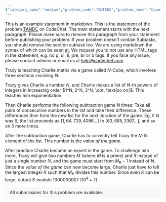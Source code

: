 ```yaml
---
{"category_name":"medium","problem_code":"CNTSEQ","problem_name":"Count Number of Sequences","problemComponents":{"constraints":"- $1 \\leq N \\leq 10^5$\n- $1 \\leq V_i \\leq 10^5$\n- $1 \\leq u, v \\leq N$\n- $u \\ne v$\n- $1 \\le Q \\le 10^4$\n- $1 \\le X, R \\le N$","constraintsState":true,"subtasks":"","subtasksState":false,"inputFormat":"- The first line of the input contains an integer $N$ - the number of nodes in the tree.\n- The next line contains $N$ space-separated integers $V_1, V_2, \\dots, V_N$ - the values of the nodes.\n- Each of $N-1$ lines contains two space-separated integers $u$ and $v$ denoting an edge between node $u$ and $v$ on the tree.\n- The next line contains an integer $Q$ - the number of queries.\n- Each of the next $Q$ lines contains two space-separated integer $X$ and $R$ - the initial node and the specified distance of that query.\n","inputFormatState":true,"outputFormat":"For each query, output on a single line $g(X, R) \\bmod{10^9 + 7}$.\n","outputFormatState":true,"sampleTestCases":{"0":{"id":1,"input":"8\n4 6 8 2 3 3 2 2\n1 2\n2 3\n3 4\n3 5\n5 7\n2 6\n1 8\n10\n3 1\n3 2\n3 3\n3 4\n3 5\n2 1\n2 2\n2 3\n4 1\n4 3","output":"1\n6\n17\n17\n17\n2\n5\n5\n1\n2\n","explanation":"- **Query $1$**: The only possible array is $[3]$.\n- **Query $2$**: The possible arrays are:\n    - $[3]$\n    - $[3, 1]$\n    - $[3, 1, 4]$\n    - $[3, 1, 7]$\n    - $[3, 1, 4, 7]$\n    - $[3, 1, 7, 4]$","isDeleted":false}}},"video_editorial_url":"https://youtu.be/Ftpk9NouS2s","languages_supported":{"0":"CPP14","1":"C","2":"JAVA","3":"PYTH 3.6","4":"CPP17","5":"PYTH","6":"PYP3","7":"CS2","8":"ADA","9":"PYPY","10":"TEXT","11":"PAS fpc","12":"NODEJS","13":"RUBY","14":"PHP","15":"GO","16":"HASK","17":"TCL","18":"PERL","19":"SCALA","20":"LUA","21":"kotlin","22":"BASH","23":"JS","24":"LISP sbcl","25":"rust","26":"PAS gpc","27":"BF","28":"CLOJ","29":"R","30":"D","31":"CAML","32":"FORT","33":"ASM","34":"swift","35":"FS","36":"WSPC","37":"LISP clisp","38":"SQL","39":"SCM guile","40":"PERL6","41":"ERL","42":"CLPS","43":"ICK","44":"NICE","45":"PRLG","46":"ICON","47":"COB","48":"SCM chicken","49":"PIKE","50":"SCM qobi","51":"ST","52":"SQLQ","53":"NEM"},"max_timelimit":4,"source_sizelimit":50000,"problem_author":"gupta_nitin","problem_tester":"","date_added":"17-11-2021","tags":{"0":"cdrv2021","1":"gupta_nitin"},"problem_difficulty_level":"Unavailable","best_tag":"","editorial_url":"https://discuss.codechef.com/problems/CNTSEQ","time":{"view_start_date":1640885400,"submit_start_date":1640885400,"visible_start_date":1640885400,"end_date":1735669800},"is_direct_submittable":false,"problemDiscussURL":"https://discuss.codechef.com/search?q=CNTSEQ","is_proctored":false,"visitedContests":{},"layout":"problem"}
---
```

This is an example statement in markdown. This is the statement of the problem [TANDC](https://codechef.com/problems/TANDC) on CodeChef. The main statement starts with the next paragraph. Please make sure to remove this paragraph from your statement before publishing your problem. If your problem doesn't contain Subtasks, you should remove the section subtask too. We are using markdown the syntax of which can be seen [at](https://github.com/showdownjs/showdown/wiki/Showdown's-Markdown-syntax). We request you to not use any HTML tags in the statement, e.g. no p, ul, li, pre, br or b tags. If you face any issue, please contact admins or email us at help@codechef.com.

Tracy is teaching Charlie maths via a game called $N$-Cube, which involves three sections involving $N$.

Tracy gives Charlie a number $N$, and Charlie makes a list of $N$-th powers of integers in increasing order $1^N, 2^N, 3^N, \dot, \text{so on}$. This teaches him exponentiation.

Then Charlie performs the following subtraction game $N$ times: Take all pairs of consecutive numbers in the list and take their difference. These differences then form the new list for the next iteration of the game. Eg, if $N$ was 6, the list proceeds as $[1, 64, 729, 4096 ... ]$ to $[63, 685, 3367 ...]$, and so on $5$ more times.

After the subtraction game, Charlie has to correctly tell Tracy the $N$-th element of the list. This number is the *value of the game*.

After practice Charlie became an expert in the game. To challenge him more, Tracy will give two numbers $M$ (where $M$ is a prime) and $R$ instead of just a single number $N$, and the game must start from $M_R - 1$ instead of $N$. Since the *value of the game* can now become large, Charlie just have to tell the largest integer $K$ such that $M_K$ divides this number. Since even $K$ can be large, output $K$ modulo 1000000007 ($10^9 + 7$).

<aside style='background: #f8f8f8;padding: 10px 15px;'><div>All submissions for this problem are available.</div></aside>